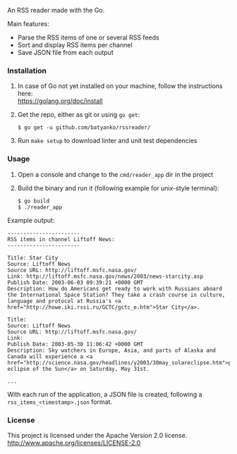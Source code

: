 An RSS reader made with the Go.

Main features:
- Parse the RSS items of one or several RSS feeds
- Sort and display RSS items per channel
- Save JSON file from each output

### Installation

1. In case of Go not yet installed on your machine, follow the instructions here:  
https://golang.org/doc/install

2. Get the repo, either as git or using `go get`:
    ```
    $ go get -u github.com/batyanko/rssreader/
    ```
3. Run `make setup` to download linter and unit test dependencies

### Usage

1. Open a console and change to the `cmd/reader_app` dir in the project

2. Build the binary and run it (following example for unix-style terminal):
    ```
    $ go build
    $ ./reader_app 
    ```

Example output:
```
-----------------------
RSS items in channel Liftoff News:
-----------------------

Title: Star City
Source: Liftoff News
Source URL: http://liftoff.msfc.nasa.gov/
Link: http://liftoff.msfc.nasa.gov/news/2003/news-starcity.asp
Publish Date: 2003-06-03 09:39:21 +0000 GMT
Description: How do Americans get ready to work with Russians aboard the International Space Station? They take a crash course in culture, language and protocol at Russia's <a href="http://howe.iki.rssi.ru/GCTC/gctc_e.htm">Star City</a>.

Title: 
Source: Liftoff News
Source URL: http://liftoff.msfc.nasa.gov/
Link: 
Publish Date: 2003-05-30 11:06:42 +0000 GMT
Description: Sky watchers in Europe, Asia, and parts of Alaska and Canada will experience a <a href="http://science.nasa.gov/headlines/y2003/30may_solareclipse.htm">partial eclipse of the Sun</a> on Saturday, May 31st.

...
```

With each run of the application, a JSON file is created, following a `rss_items_<timestamp>.json` format.  


### License

This project is licensed under the Apache Version 2.0 license.  
http://www.apache.org/licenses/LICENSE-2.0